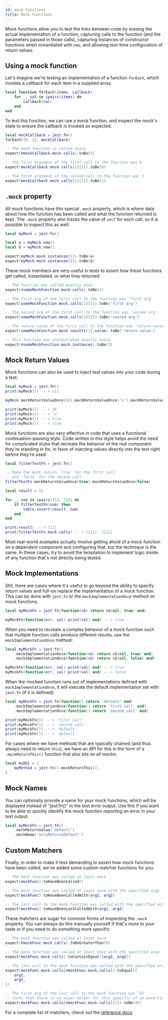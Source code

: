 ```yaml
---
id: mock-functions
title: Mock Functions
---
```


Mock functions allow you to test the links between code by erasing the actual implementation of a function, capturing calls to the function (and the parameters passed in those calls), capturing instances of constructor functions when instantiated with `new`, and allowing test-time configuration of return values.

## Using a mock function

Let's imagine we're testing an implementation of a function `forEach`, which invokes a callback for each item in a supplied array.

```lua
local function forEach(items, callback)
	for _, val in ipairs(items) do
		callback(val)
	end
end
```

To test this function, we can use a mock function, and inspect the mock's state to ensure the callback is invoked as expected.

```lua
local mockCallback = jest:fn()
forEach({0, 1}, mockCallback)

-- The mock function is called twice
expect(#mockCallback.mock.calls).toBe(2)

-- The first argument of the first call to the function was 0
expect(mockCallback.mock.calls[1][1]).toBe(0)

-- The first argument of the second call to the function was 1
expect(mockCallback.mock.calls[2][1]).toBe(1)
```

## `.mock` property

All mock functions have this special `.mock` property, which is where data about how the function has been called and what the function returned is kept. The `.mock` property also tracks the value of `self` for each call, so it is possible to inspect this as well:

```lua
local myMock = jest:fn()

local a = myMock.new()
local b = myMock.new()

expect(myMock.mock.instances[1]).toBe(a)
expect(myMock.mock.instances[2]).toBe(b)
```

These mock members are very useful in tests to assert how these functions get called, instantiated, or what they returned:

```lua
-- The function was called exactly once
expect(#someMockFunction.mock.calls).toBe(1)

-- The first arg of the first call to the function was 'first arg'
expect(someMockFunction.mock.calls[1][1]).toBe('first arg')

-- The second arg of the first call to the function was 'second arg'
expect(someMockFunction.mock.calls[1][3]).toBe('second arg')

-- The return value of the first call to the function was 'return value'
expect(someMockFunction.mock.results[1].value).toBe('return value')

-- This function was instantiated exactly twice
expect(#someMockFunction.mock.instances).toBe(2)
```

## Mock Return Values

Mock functions can also be used to inject test values into your code during a test:

```lua
local myMock = jest:fn()
print(myMock()) -- > nil

myMock.mockReturnValueOnce(10).mockReturnValueOnce('x').mockReturnValue(true)

print(myMock()) -- > 10
print(myMock()) -- > 'x'
print(myMock()) -- > true
print(myMock()) -- > true
```

Mock functions are also very effective in code that uses a functional continuation-passing style. Code written in this style helps avoid the need for complicated stubs that recreate the behavior of the real component they're standing in for, in favor of injecting values directly into the test right before they're used.

```lua
local filterTestFn = jest:fn()

-- Make the mock return `true` for the first call,
-- and `false` for the second call
filterTestFn.mockReturnValueOnce(true).mockReturnValueOnce(false)

local result = {}

for _, num in ipairs({11, 12}) do
	if filterTestFn(num) then
		table.insert(result, num)
	end
end

print(result) -- > {11}
print(filterTestFn.mock.calls) -- > {{11}, {12}}
```

Most real-world examples actually involve getting ahold of a mock function on a dependent component and configuring that, but the technique is the same. In these cases, try to avoid the temptation to implement logic inside of any function that's not directly being tested.

## Mock Implementations

Still, there are cases where it's useful to go beyond the ability to specify return values and full-on replace the implementation of a mock function. This can be done with `jest:fn` or the `mockImplementationOnce` method on mock functions.

```lua
local myMockFn = jest:fn(function(cb) return cb(nil, true) end)

myMockFn(function(err, val) print(val) end) -- > true
```

When you need to recreate a complex behavior of a mock function such that multiple function calls produce different results, use the `mockImplementationOnce` method:

```lua
local myMockFn = jest:fn()
	.mockImplementationOnce(function(cb) return cb(nil, true) end)
	.mockImplementationOnce(function(cb) return cb(nil, false) end)

myMockFn(function(err, val) print(val) end) -- > true
myMockFn(function(err, val) print(val) end) -- > false
```

When the mocked function runs out of implementations defined with `mockImplementationOnce`, it will execute the default implementation set with `jest:fn` (if it is defined):

```lua
local myMockFn = jest:fn(function() return 'default' end)
	.mockImplementationOnce(function() return 'first call' end)
	.mockImplementationOnce(function() return 'second call' end)

print(myMockFn()) -- > 'first call'
print(myMockFn()) -- > 'second call'
print(myMockFn()) -- > 'default'
print(myMockFn()) -- > 'default
```

For cases where we have methods that are typically chained (and thus always need to return `this`), we have an API for this in the form of a `.mockReturnThis()` function that also sits on all mocks:

```lua
local myObj = {
	myMethod = jest:fn().mockReturnThis(),
}
```

## Mock Names

You can optionally provide a name for your mock functions, which will be displayed instead of "jest:fn()" in the test error output. Use this if you want to be able to quickly identify the mock function reporting an error in your test output.

```lua
local myMockFn = jest:fn()
	.mockReturnValue('default')
	.mockName('onlyReturnsDefault')
```

## Custom Matchers

Finally, in order to make it less demanding to assert how mock functions have been called, we've added some custom matcher functions for you:

```lua
-- The mock function was called at least once
expect(mockFunc).toHaveBeenCalled()

-- The mock function was called at least once with the specified args
expect(mockFunc).toHaveBeenCalledWith(arg1, arg2)

-- The last call to the mock function was called with the specified args
expect(mockFunc).toHaveBeenLastCalledWith(arg1, arg2)
```

These matchers are sugar for common forms of inspecting the `.mock` property. You can always do this manually yourself if that's more to your taste or if you need to do something more specific:

```lua
-- The mock function was called at least once
expect(#mockFunc.mock.calls).toBeGreaterThan(0)

-- The mock function was called at least once with the specified args
expect(mockFunc.mock.calls).toContainEqual({arg1, arg2})

-- The last call to the mock function was called with the specified args
expect(mockFunc.mock.calls[#mockFunc.mock.calls]).toEqual({
	arg1,
	arg2,
})

-- The first arg of the last call to the mock function was `42`
-- (note that there is no sugar helper for this specific of an assertion)
expect(mockFunc.mock.calls[#mockFunc.mock.calls][1]).toBe(42)
```

For a complete list of matchers, check out the [reference docs](ExpectAPI.md).